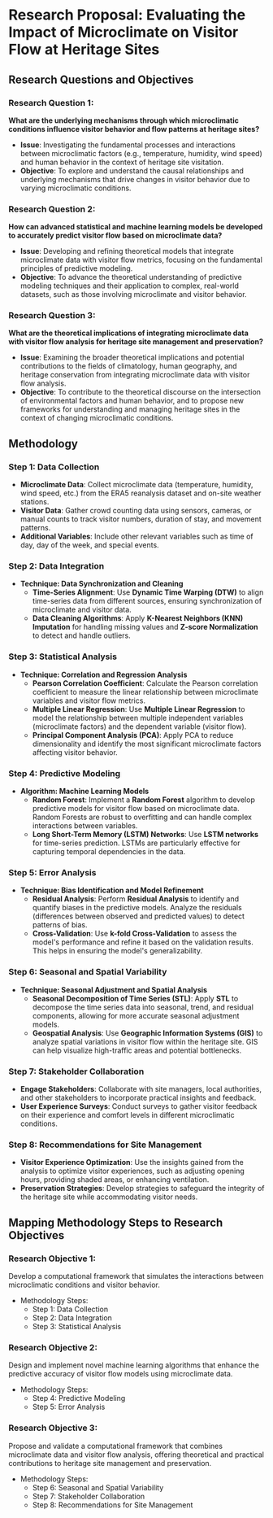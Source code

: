 
# Research Proposal: Evaluating the Impact of Microclimate on Visitor Flow at Heritage Sites

## Research Questions and Objectives

### Research Question 1:
**What are the underlying mechanisms through which microclimatic conditions influence visitor behavior and flow patterns at heritage sites?**
- **Issue**: Investigating the fundamental processes and interactions between microclimatic factors (e.g., temperature, humidity, wind speed) and human behavior in the context of heritage site visitation.
- **Objective**: To explore and understand the causal relationships and underlying mechanisms that drive changes in visitor behavior due to varying microclimatic conditions.

### Research Question 2:
**How can advanced statistical and machine learning models be developed to accurately predict visitor flow based on microclimate data?**
- **Issue**: Developing and refining theoretical models that integrate microclimate data with visitor flow metrics, focusing on the fundamental principles of predictive modeling.
- **Objective**: To advance the theoretical understanding of predictive modeling techniques and their application to complex, real-world datasets, such as those involving microclimate and visitor behavior.

### Research Question 3:
**What are the theoretical implications of integrating microclimate data with visitor flow analysis for heritage site management and preservation?**
- **Issue**: Examining the broader theoretical implications and potential contributions to the fields of climatology, human geography, and heritage conservation from integrating microclimate data with visitor flow analysis.
- **Objective**: To contribute to the theoretical discourse on the intersection of environmental factors and human behavior, and to propose new frameworks for understanding and managing heritage sites in the context of changing microclimatic conditions.

## Methodology

### Step 1: Data Collection
- **Microclimate Data**: Collect microclimate data (temperature, humidity, wind speed, etc.) from the ERA5 reanalysis dataset and on-site weather stations.
- **Visitor Data**: Gather crowd counting data using sensors, cameras, or manual counts to track visitor numbers, duration of stay, and movement patterns.
- **Additional Variables**: Include other relevant variables such as time of day, day of the week, and special events.

### Step 2: Data Integration
- **Technique: Data Synchronization and Cleaning**
  - **Time-Series Alignment**: Use **Dynamic Time Warping (DTW)** to align time-series data from different sources, ensuring synchronization of microclimate and visitor data.
  - **Data Cleaning Algorithms**: Apply **K-Nearest Neighbors (KNN) Imputation** for handling missing values and **Z-score Normalization** to detect and handle outliers.

### Step 3: Statistical Analysis
- **Technique: Correlation and Regression Analysis**
  - **Pearson Correlation Coefficient**: Calculate the Pearson correlation coefficient to measure the linear relationship between microclimate variables and visitor flow metrics.
  - **Multiple Linear Regression**: Use **Multiple Linear Regression** to model the relationship between multiple independent variables (microclimate factors) and the dependent variable (visitor flow).
  - **Principal Component Analysis (PCA)**: Apply PCA to reduce dimensionality and identify the most significant microclimate factors affecting visitor behavior.

### Step 4: Predictive Modeling
- **Algorithm: Machine Learning Models**
  - **Random Forest**: Implement a **Random Forest** algorithm to develop predictive models for visitor flow based on microclimate data. Random Forests are robust to overfitting and can handle complex interactions between variables.
  - **Long Short-Term Memory (LSTM) Networks**: Use **LSTM networks** for time-series prediction. LSTMs are particularly effective for capturing temporal dependencies in the data.

### Step 5: Error Analysis
- **Technique: Bias Identification and Model Refinement**
  - **Residual Analysis**: Perform **Residual Analysis** to identify and quantify biases in the predictive models. Analyze the residuals (differences between observed and predicted values) to detect patterns of bias.
  - **Cross-Validation**: Use **k-fold Cross-Validation** to assess the model's performance and refine it based on the validation results. This helps in ensuring the model's generalizability.

### Step 6: Seasonal and Spatial Variability
- **Technique: Seasonal Adjustment and Spatial Analysis**
  - **Seasonal Decomposition of Time Series (STL)**: Apply **STL** to decompose the time series data into seasonal, trend, and residual components, allowing for more accurate seasonal adjustment models.
  - **Geospatial Analysis**: Use **Geographic Information Systems (GIS)** to analyze spatial variations in visitor flow within the heritage site. GIS can help visualize high-traffic areas and potential bottlenecks.

### Step 7: Stakeholder Collaboration
- **Engage Stakeholders**: Collaborate with site managers, local authorities, and other stakeholders to incorporate practical insights and feedback.
- **User Experience Surveys**: Conduct surveys to gather visitor feedback on their experience and comfort levels in different microclimatic conditions.

### Step 8: Recommendations for Site Management
- **Visitor Experience Optimization**: Use the insights gained from the analysis to optimize visitor experiences, such as adjusting opening hours, providing shaded areas, or enhancing ventilation.
- **Preservation Strategies**: Develop strategies to safeguard the integrity of the heritage site while accommodating visitor needs.

## Mapping Methodology Steps to Research Objectives

### Research Objective 1:
Develop a computational framework that simulates the interactions between microclimatic conditions and visitor behavior.
- Methodology Steps:
  - Step 1: Data Collection
  - Step 2: Data Integration
  - Step 3: Statistical Analysis

### Research Objective 2:
Design and implement novel machine learning algorithms that enhance the predictive accuracy of visitor flow models using microclimate data.
- Methodology Steps:
  - Step 4: Predictive Modeling
  - Step 5: Error Analysis

### Research Objective 3:
Propose and validate a computational framework that combines microclimate data and visitor flow analysis, offering theoretical and practical contributions to heritage site management and preservation.
- Methodology Steps:
  - Step 6: Seasonal and Spatial Variability
  - Step 7: Stakeholder Collaboration
  - Step 8: Recommendations for Site Management
